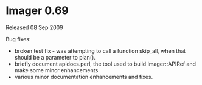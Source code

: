 # Imager 0.69

Released 08 Sep 2009

Bug fixes:
- broken test fix - was attempting to call a function skip_all, when that should be a parameter to plan(). 
- briefly document apidocs.perl, the tool used to build Imager::APIRef and make some minor enhancements 
- various minor documentation enhancements and fixes.